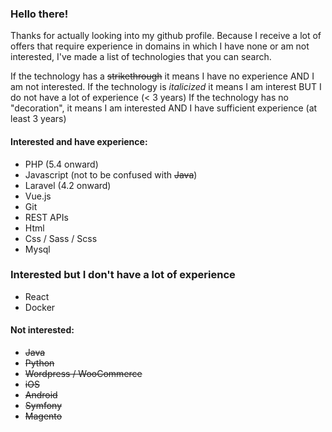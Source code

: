 ### Hello there!
Thanks for actually looking into my github profile. Because I receive a lot of offers that require experience 
in domains in which I have none or am not interested, I've made a list of technologies that you can search.   

If the technology has a ~~strikethrough~~ it means I have no experience AND I am not interested.
If the technology is *italicized* it means I am interest BUT I do not have a lot of experience (< 3 years)
If the technology has no "decoration", it means I am interested AND I have sufficient experience (at least 3 years)   

#### Interested and have experience:
- PHP (5.4 onward)  
- Javascript (not to be confused with ~~Java~~)  
- Laravel (4.2 onward)
- Vue.js
- Git
- REST APIs
- Html
- Css / Sass / Scss
- Mysql

### Interested but I don't have a lot of experience
- React
- Docker

#### Not interested:
- ~~Java~~
- ~~Python~~
- ~~Wordpress / WooCommerce~~
- ~~iOS~~
- ~~Android~~
- ~~Symfony~~
- ~~Magento~~
